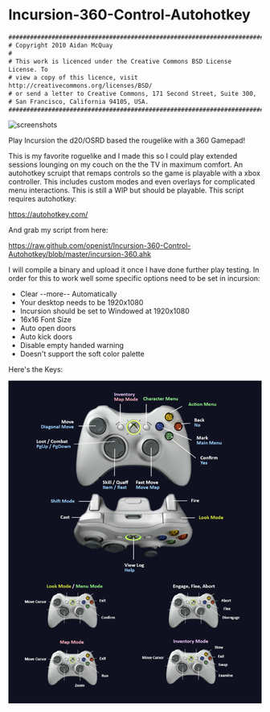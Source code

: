 # Incursion-360-Control-Autohotkey


    ##############################################################################
    # Copyright 2010 Aidan McQuay
    #
    # This work is licenced under the Creative Commons BSD License License. To
    # view a copy of this licence, visit http://creativecommons.org/licenses/BSD/
    # or send a letter to Creative Commons, 171 Second Street, Suite 300,
    # San Francisco, California 94105, USA.
    ##############################################################################

![screenshots](http://img04.deviantart.net/47be/i/2012/069/2/9/incursion__roguelike__game_icon_by_math0ne-d4scw7r.png)

Play Incursion the d20/OSRD based the rougelike with a 360 Gamepad!

This is my favorite roguelike and I made this so I could play extended sessions lounging on my couch on the the TV in maximum comfort. An autohotkey scruipt that remaps controls so the game is playable with a xbox controller.  This includes custom modes and even overlays for complicated menu interactions.  This is still a WIP but should be playable.  This script requires autohotkey:

https://autohotkey.com/

And grab my script from here:

https://raw.github.com/openist/Incursion-360-Control-Autohotkey/blob/master/incursion-360.ahk

I will compile a binary and upload it once I have done further play testing.  In order for this to work well some specific options need to be set in incursion:

* Clear --more-- Automatically
* Your desktop needs to be 1920x1080
* Incursion should be set to Windowed at 1920x1080
* 16x16 Font Size
* Auto open doors
* Auto kick doors
* Disable empty handed warning
* Doesn't support the soft color palette

Here's the Keys:

![screenshots](https://raw.githubusercontent.com/openist/Incursion-360-Control-Autohotkey/master/incursion-360.png)
